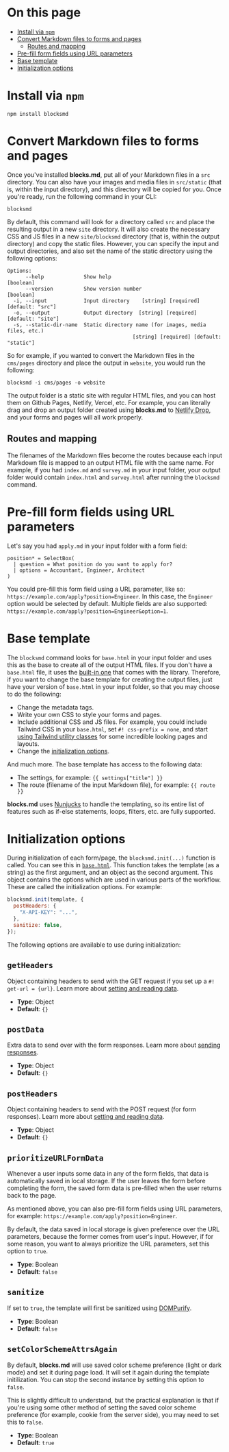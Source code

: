 # On this page

- [Install via `npm`](#install-via-npm)
- [Convert Markdown files to forms and pages](#convert-markdown-files-to-forms-and-pages)
  - [Routes and mapping](#routes-and-mapping)
- [Pre-fill form fields using URL parameters](#pre-fill-form-fields-using-URL-parameters)
- [Base template](#base-template)
- [Initialization options](#initialization-options)

# Install via `npm`

```
npm install blocksmd
```

# Convert Markdown files to forms and pages

Once you've installed **blocks.md**, put all of your Markdown files in a `src` directory. You can also have your images and media files in `src/static` (that is, within the input directory), and this directory will be copied for you. Once you're ready, run the following command in your CLI:

```
blocksmd
```

By default, this command will look for a directory called `src` and place the resulting output in a new `site` directory. It will also create the necessary CSS and JS files in a new `site/blocksmd` directory (that is, within the output directory) and copy the static files. However, you can specify the input and output directories, and also set the name of the static directory using the following options:

```
Options:
      --help             Show help                                     [boolean]
      --version          Show version number                           [boolean]
  -i, --input            Input directory    [string] [required] [default: "src"]
  -o, --output           Output directory  [string] [required] [default: "site"]
  -s, --static-dir-name  Static directory name (for images, media files, etc.)
                                         [string] [required] [default: "static"]
```

So for example, if you wanted to convert the Markdown files in the `cms/pages` directory and place the output in `website`, you would run the following:

```
blocksmd -i cms/pages -o website
```

The output folder is a static site with regular HTML files, and you can host them on Github Pages, Netlify, Vercel, etc. For example, you can literally drag and drop an output folder created using **blocks.md** to [Netlify Drop](https://app.netlify.com/drop), and your forms and pages will all work properly.

## Routes and mapping

The filenames of the Markdown files become the routes because each input Markdown file is mapped to an output HTML file with the same name. For example, if you had `index.md` and `survey.md` in your input folder, your output folder would contain `index.html` and `survey.html` after running the `blocksmd` command.

# Pre-fill form fields using URL parameters

Let's say you had `apply.md` in your input folder with a form field:

```text
position* = SelectBox(
  | question = What position do you want to apply for?
  | options = Accountant, Engineer, Architect
)
```

You could pre-fill this form field using a URL parameter, like so: `https://example.com/apply?position=Engineer`. In this case, the `Engineer` option would be selected by default. Multiple fields are also supported: `https://example.com/apply?position=Engineer&option=1`.

# Base template

The `blocksmd` command looks for `base.html` in your input folder and uses this as the base to create all of the output HTML files. If you don't have a `base.html` file, it uses the [built-in one](https://github.com/blocksmd/blocksmd/blob/main/bin/base.html) that comes with the library. Therefore, if you want to change the base template for creating the output files, just have your version of `base.html` in your input folder, so that you may choose to do the following:

- Change the metadata tags.
- Write your own CSS to style your forms and pages.
- Include additional CSS and JS files. For example, you could include Tailwind CSS in your `base.html`, set `#! css-prefix = none`, and start [using Tailwind utility classes](https://github.com/blocksmd/blocksmd/blob/docs/class-names-and-attributes.md) for some incredible looking pages and layouts.
- Change the [initialization options](#initialization-options).

And much more. The base template has access to the following data:

- The settings, for example: `{{ settings["title"] }}`
- The route (filename of the input Markdown file), for example: `{{ route }}`

**blocks.md** uses [Nunjucks](https://mozilla.github.io/nunjucks/) to handle the templating, so its entire list of features such as if-else statements, loops, filters, etc. are fully supported.

# Initialization options

During initialization of each form/page, the `blocksmd.init(...)` function is called. You can see this in [`base.html`](https://github.com/blocksmd/blocksmd/blob/main/bin/base.html). This function takes the template (as a string) as the first argument, and an object as the second argument. This object contains the options which are used in various parts of the workflow. These are called the initialization options. For example:

```javascript
blocksmd.init(template, {
  postHeaders: {
    "X-API-KEY": "...",
  },
  sanitize: false,
});
```

The following options are available to use during initialization:

## `getHeaders`

Object containing headers to send with the GET request if you set up a `#! get-url = {url}`. Learn more about [setting and reading data](https://github.com/blocksmd/blocksmd/blob/main/docs/set-and-read-data.md).

- **Type**: Object
- **Default**: `{}`

## `postData`

Extra data to send over with the form responses. Learn more about [sending responses](https://github.com/blocksmd/blocksmd/blob/main/docs/send-responses.md).

- **Type**: Object
- **Default**: `{}`

## `postHeaders`

Object containing headers to send with the POST request (for form responses). Learn more about [setting and reading data](https://github.com/blocksmd/blocksmd/blob/main/docs/set-and-read-data.md).

- **Type**: Object
- **Default**: `{}`

## `prioritizeURLFormData`

Whenever a user inputs some data in any of the form fields, that data is automatically saved in local storage. If the user leaves the form before completing the form, the saved form data is pre-filled when the user returns back to the page.

As mentioned above, you can also pre-fill form fields using URL parameters, for example: `https://example.com/apply?position=Engineer`.

By default, the data saved in local storage is given preference over the URL parameters, because the former comes from user's input. However, if for some reason, you want to always prioritize the URL parameters, set this option to `true`.

- **Type**: Boolean
- **Default**: `false`

## `sanitize`

If set to `true`, the template will first be sanitized using [DOMPurify](https://github.com/cure53/DOMPurify).

- **Type**: Boolean
- **Default**: `false`

## `setColorSchemeAttrsAgain`

By default, **blocks.md** will use saved color scheme preference (light or dark mode) and set it during page load. It will set it again during the template initilization. You can stop the second instance by setting this option to `false`.

This is slightly difficult to understand, but the practical explanation is that if you're using some other method of setting the saved color scheme preference (for example, cookie from the server side), you may need to set this to `false`.

- **Type**: Boolean
- **Default**: `true`

